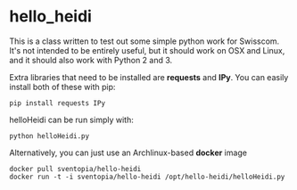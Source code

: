 # hello_heidi

This is a class written to test out some simple python work for Swisscom. It's not intended to be entirely useful, but it should work on OSX and Linux, and it should also work with Python 2 and 3.

Extra libraries that need to be installed are **requests** and **IPy**. You can easily install both of these with pip: 
```
pip install requests IPy
```

helloHeidi can be run simply with:
```
python helloHeidi.py
```
Alternatively, you can just use an Archlinux-based **docker** image 
```
docker pull sventopia/hello-heidi
docker run -t -i sventopia/hello-heidi /opt/hello-heidi/helloHeidi.py
```
    
